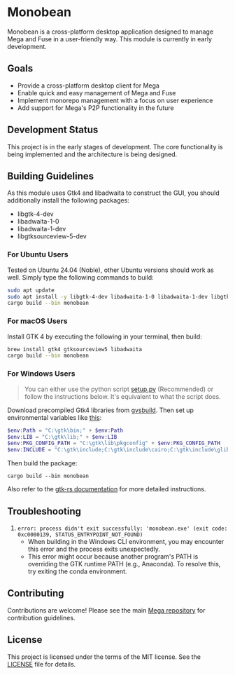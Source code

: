 # Monobean

Monobean is a cross-platform desktop application designed to manage Mega and Fuse in a user-friendly way. This module is currently in early development.

## Goals

- Provide a cross-platform desktop client for Mega
- Enable quick and easy management of Mega and Fuse
- Implement monorepo management with a focus on user experience
- Add support for Mega's P2P functionality in the future

## Development Status

This project is in the early stages of development. The core functionality is being implemented and the architecture is being designed.

## Building Guidelines
As this module uses Gtk4 and libadwaita to construct the GUI, you should additionally install the following packages:
- libgtk-4-dev
- libadwaita-1-0
- libadwaita-1-dev
- libgtksourceview-5-dev

### For Ubuntu Users
Tested on Ubuntu 24.04 (Noble), other Ubuntu versions should work as well.
Simply type the following commands to build:
```bash
sudo apt update
sudo apt install -y libgtk-4-dev libadwaita-1-0 libadwaita-1-dev libgtksourceview-5-dev
cargo build --bin monobean
```

### For macOS Users
Install GTK 4 by executing the following in your terminal, then build:
```bash
brew install gtk4 gtksourceview5 libadwaita
cargo build --bin monobean
```

### For Windows Users
> You can either use the python script [setup.py](setup.py) (Recommended) or follow the instructions below. It's equivalent to what the script does.

Download precompiled Gtk4 libraries from [gvsbuild](https://github.com/wingtk/gvsbuild#development-environment). Then set up environmental variables like [this](https://github.com/wingtk/gvsbuild?tab=readme-ov-file#environmental-variables):
```powershell
$env:Path = "C:\gtk\bin;" + $env:Path
$env:LIB = "C:\gtk\lib;" + $env:LIB
$env:PKG_CONFIG_PATH = "C:\gtk\lib\pkgconfig" + $env:PKG_CONFIG_PATH
$env:INCLUDE = "C:\gtk\include;C:\gtk\include\cairo;C:\gtk\include\glib-2.0;C:\gtk\include\gobject-introspection-1.0;C:\gtk\lib\glib-2.0\include;" + $env:INCLUDE
```
Then build the package:
```pwsh
cargo build --bin monobean
```
Also refer to the [gtk-rs documentation](https://gtk-rs.org/gtk4-rs/stable/latest/book/installation_windows.html) for more detailed instructions.

## Troubleshooting
1. `error: process didn't exit successfully: 'monobean.exe' (exit code: 0xc0000139, STATUS_ENTRYPOINT_NOT_FOUND)`
   - When building in the Windows CLI environment, you may encounter this error and the process exits unexpectedly.
   - This error might occur because another program's PATH is overriding the GTK runtime PATH (e.g., Anaconda). To resolve this, try exiting the conda environment.

## Contributing

Contributions are welcome! Please see the main [Mega repository](https://github.com/web3infra-foundation/mega) for contribution guidelines.

## License

This project is licensed under the terms of the MIT license. See the [LICENSE](../LICENSE-MIT) file for details.
